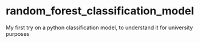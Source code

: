 # random_forest_classification_model
My first try on a python classification model, to understand it for university purposes
